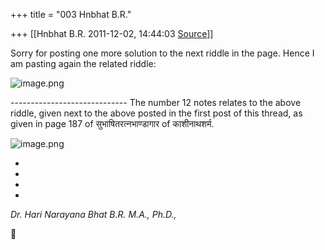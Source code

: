 +++
title = "003 Hnbhat B.R."

+++
[[Hnbhat B.R.	2011-12-02, 14:44:03 [Source](https://groups.google.com/g/bvparishat/c/ifUnxjKlfck)]]



Sorry for posting one more solution to the next riddle in the page. Hence I am pasting again the related riddle:

  

![image.png](https://groups.google.com/group/bvparishat/attach/1bb690fd0f260d02/image.png?part=0.1 "image.png")  

----------------------------- The number 12 notes relates to the above riddle, given next to the above posted in the first post of this thread, as given in page 187 of सुभाषितरत्नभाण्डागार of काशीनाथशर्म.

  

![image.png](https://groups.google.com/group/bvparishat/attach/1bb690fd0f260d02/image.png?part=0.2 "image.png")

*  
*

*  
*

*Dr. Hari Narayana Bhat B.R. M.A., Ph.D.,*



